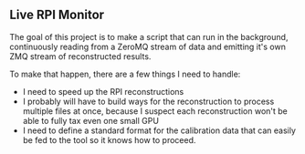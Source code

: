 Live RPI Monitor
----------------

The goal of this project is to make a script that can run in the background, continuously reading from a ZeroMQ stream of data and emitting it's own ZMQ stream of reconstructed results.

To make that happen, there are a few things I need to handle:

* I need to speed up the RPI reconstructions
* I probably will have to build ways for the reconstruction to process multiple files at once, because I suspect each reconstruction won't be able to fully tax even one small GPU
* I need to define a standard format for the calibration data that can easily be fed to the tool so it knows how to proceed.

